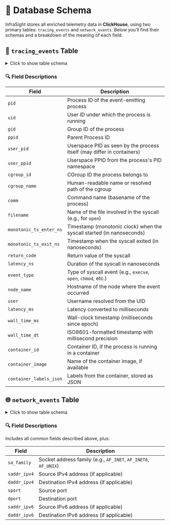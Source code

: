 # 🧬 Database Schema

InfraSight stores all enriched telemetry data in **ClickHouse**, using two primary tables: `tracing_events` and `network_events`. Below you’ll find their schemas and a breakdown of the meaning of each field.

## 📁 `tracing_events` Table

<details>
<summary>Click to show table schema</summary>

```sql
CREATE TABLE IF NOT EXISTS audit.tracing_events (
  pid UInt32,
  uid UInt32,
  gid UInt32,
  ppid UInt32,
  user_pid UInt32,
  user_ppid UInt32,
  cgroup_id UInt64,
  cgroup_name String,
  comm String,
  filename String,
  monotonic_ts_enter_ns UInt64,
  monotonic_ts_exit_ns UInt64,
  return_code Int64,
  latency_ns UInt64,
  event_type String,
  node_name String,
  user String,
  latency_ms Float64, 
  wall_time_ms Int64,
  wall_time_dt DateTime64(3),
  container_id String,
  container_image String,
  container_labels_json JSON
)
ENGINE = MergeTree()
ORDER BY wall_time_ms;
```
</details>

### 🔍 Field Descriptions

| Field                  | Description                                                                 |
|------------------------|-----------------------------------------------------------------------------|
| `pid`                 | Process ID of the event-emitting process                                    |
| `uid`                 | User ID under which the process is running                                  |
| `gid`                 | Group ID of the process                                                     |
| `ppid`                | Parent Process ID                                                           |
| `user_pid`            | Userspace PID as seen by the process itself (may differ in containers)      |
| `user_ppid`           | Userspace PPID from the process's PID namespace                             |
| `cgroup_id`           | CGroup ID the process belongs to                                            |
| `cgroup_name`         | Human-readable name or resolved path of the cgroup                          |
| `comm`                | Command name (basename of the process)                                      |
| `filename`            | Name of the file involved in the syscall (e.g., for `open`)                 |
| `monotonic_ts_enter_ns` | Timestamp (monotonic clock) when the syscall started (in nanoseconds)     |
| `monotonic_ts_exit_ns`  | Timestamp when the syscall exited (in nanoseconds)                         |
| `return_code`         | Return value of the syscall             |
| `latency_ns`          | Duration of the syscall in nanoseconds                                      |
| `event_type`          | Type of syscall event (e.g., `execve`, `open`, `chmod`, etc.)               |
| `node_name`           | Hostname of the node where the event occurred                               |
| `user`                | Username resolved from the UID                                              |
| `latency_ms`          | Latency converted to milliseconds                                           |
| `wall_time_ms`        | Wall-clock timestamp (milliseconds since epoch)                             |
| `wall_time_dt`        | ISO8601-formatted timestamp with millisecond precision                      |
| `container_id`        | Container ID, if the process is running in a container                      |
| `container_image`     | Name of the container image, if available                                   |
| `container_labels_json` | Labels from the container, stored as JSON                                  |


## 🌐 `network_events` Table

<details>
<summary>Click to show table schema</summary>

```sql
CREATE TABLE IF NOT EXISTS audit.network_events (
  pid UInt32,
  uid UInt32,
  gid UInt32,
  ppid UInt32,
  user_pid UInt32,
  user_ppid UInt32,
  cgroup_id UInt64,
  cgroup_name String,
  comm String,

  sa_family String,
  saddr_ipv4 String,
  daddr_ipv4 String,
  sport String,
  dport String,
  saddr_ipv6 String,
  daddr_ipv6 String,

  monotonic_ts_enter_ns UInt64,
  monotonic_ts_exit_ns UInt64,
  return_code Int64,
  latency_ns UInt64,

  event_type String,
  node_name String,
  user String,

  latency_ms Float64,
  wall_time_ms Int64,
  wall_time_dt DateTime64(3),

  container_id String,
  container_image String,
  container_labels_json JSON
)
ENGINE = MergeTree()
ORDER BY wall_time_ms;
```
</details>

### 🔍 Field Descriptions

Includes all common fields described above, plus:

| Field           | Description                                                                 |
|-----------------|-----------------------------------------------------------------------------|
| `sa_family`     | Socket address family (e.g., `AF_INET`, `AF_INET6`, `AF_UNIX`)              |
| `saddr_ipv4`    | Source IPv4 address (if applicable)                                         |
| `daddr_ipv4`    | Destination IPv4 address (if applicable)                                    |
| `sport`         | Source port                                                                 |
| `dport`         | Destination port                                                            |
| `saddr_ipv6`    | Source IPv6 address (if applicable)                                         |
| `daddr_ipv6`    | Destination IPv6 address (if applicable)                                    |


